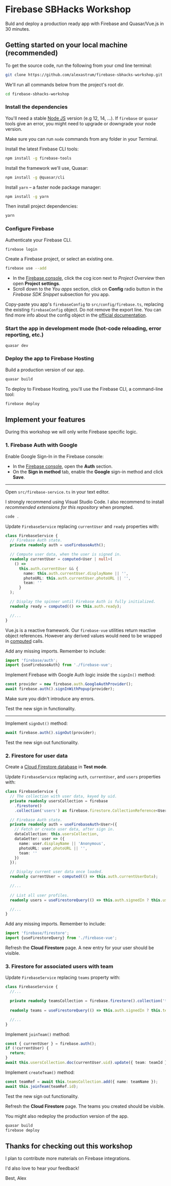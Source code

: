 # Firebase SBHacks Workshop

Buld and deploy a production ready app with Firebase and Quasar/Vue.js in 30 minutes.

## Getting started on your local machine (recommended)

To get the source code, run the following from your cmd line terminal:

```bash
git clone https://github.com/alexastrum/firebase-sbhacks-workshop.git
```

We'll run all commands below from the project's root dir.

```bash
cd firebase-sbhacks-workshop
```

### Install the dependencies

You'll need a stable [Node JS](https://nodejs.org) version (e.g 12, 14, ...).
If `firebase` or `quasar` tools give an error, you might need to upgrade or downgrade your node version.

Make sure you can run `node` commands from any folder in your Terminal.

Install the latest Firebase CLI tools:

```bash
npm install -g firebase-tools
```

Install the framework we'll use, Quasar:

```bash
npm install -g @quasar/cli
```
Install `yarn` – a faster node package manager:

```bash
npm install -g yarn
```
Then install project dependencies:

```bash
yarn
```

### Configure Firebase

Authenticate your Firebase CLI.

```bash
firebase login
```

Create a Firebase project, or select an existing one.

```bash
firebase use --add
```

- In the [Firebase console](https://console.firebase.google.com), click the cog icon next to *Project Overview* then open **Project settings**.
- Scroll down to the *You apps* section, click on **Config** radio button in the *Firebase SDK Snippet* subsection for you app.

Copy-paste you app's `firebaseConfig` to `src/config/firebase.ts`, replacing the existing `firebaseConfig` object.
Do not remove the export line.
You can find more info about the config object in the [official documentation](https://firebase.google.com/docs/web/setup?authuser=0#config-object).

### Start the app in development mode (hot-code reloading, error reporting, etc.)

```bash
quasar dev
```

### Deploy the app to Firebase Hosting

Build a production version of our app.

```bash
quasar build
```

To deploy to Firebase Hosting, you'll use the Firebase CLI, a command-line tool:

```bash
firebase deploy
```

## Implement your features

During this workshop we will only write Firebase specific logic.

### 1. Firebase Auth with Google

Enable Google Sign-In in the Firebase console:

- In the [Firebase console](https://console.firebase.google.com), open the **Auth** section.
- On the **Sign in method** tab, enable the **Google** sign-in method and click **Save**.

---

Open `src/firebase-service.ts` in your text editor.

I strongly recommend using Visual Studio Code.
I also recommend to install *recommended extensions for this repository* when prompted.

```ts
code .
```

Update `FirebaseService` replacing `currentUser` and `ready` properties with:

```ts
class FirebaseService {
  // Firebase Auth state.
  private readonly auth = useFirebaseAuth();

  // Compute user data, when the user is signed in.
  readonly currentUser = computed<User | null>(
    () =>
      this.auth.currentUser && {
        name: this.auth.currentUser.displayName || '',
        photoURL: this.auth.currentUser.photoURL || '',
        team: ''
      }
  );

  // Display the spinner until Firebase Auth is fully initialized.
  readonly ready = computed(() => this.auth.ready);

  //...
}
```

Vue.js is a reactive framework. Our `firebase-vue` utilities return reactive object references.
However any derived values would need to be wrapped in [computed](https://v3.vuejs.org/guide/reactivity-computed-watchers.html#computed-values) calls.

Add any missing imports. Remember to include:

```ts
import 'firebase/auth';
import {useFirebaseAuth} from './firebase-vue';
```

Implement Firebase with Google Auth logic inside the `signIn()` method:

```ts
const provider = new firebase.auth.GoogleAuthProvider();
await firebase.auth().signInWithPopup(provider);
```

Make sure you didn't introduce any errors.

Test the new sign in functionality.

---

Implement `signOut()` method:

```ts
await firebase.auth().signOut(provider);
```

Test the new sign out functionality.

### 2. Firestore for user data

Create a [Cloud Firestore database](https://firebase.google.com/docs/firestore/quickstart#create) in **Test mode**.

Update `FirebaseService` replacing `auth`, `currentUser`, and `users` properties with:

```ts
class FirebaseService {
  // The collection with user data, keyed by uid.
  private readonly usersCollection = firebase
    .firestore()
    .collection('users') as firebase.firestore.CollectionReference<User>;

  // Firebase Auth state.
  private readonly auth = useFirebaseAuth<User>({
    // Fetch or create user data, after sign in.
    dataCollection: this.usersCollection,
    dataGetter: user => ({
      name: user.displayName || 'Anonymous',
      photoURL: user.photoURL || '',
      team: ''
    })
  });

  // Display current user data once loaded.
  readonly currentUser = computed(() => this.auth.currentUserData);

  //...
  
  // List all user profiles.
  readonly users = useFirestoreQuery(() => this.auth.signedIn ? this.usersCollection : null);

  //...
}
```
Add any missing imports. Remember to include:

```ts
import 'firebase/firestore';
import {useFirestoreQuery} from './firebase-vue';
```

Refresh the **Cloud Firestore** page. A new entry for your user should be visible.

### 3. Firestore for associated users with team

Update `FirebaseService` replacing `teams` property with:

```ts
class FirebaseService {
  //...

  private readonly teamsCollection = firebase.firestore().collection('teams') as firebase.firestore.CollectionReference<Team>;
  
  readonly teams = useFirestoreQuery(() => this.auth.signedIn ? this.teamsCollection : null);

  //...
}
```

Implement `joinTeam()` method:

```ts
const { currentUser } = firebase.auth();
if (!currentUser) {
  return;
}
await this.usersCollection.doc(currentUser.uid).update({ team: teamId });
```

Implement `createTeam()` method:

```ts
const teamRef = await this.teamsCollection.add({ name: teamName });
await this.joinTeam(teamRef.id);
```

Test the new sign out functionality.

Refresh the **Cloud Firestore** page. The teams you created should be visible.

You might also redeploy the production version of the app.

```bash
quasar build
firebase deploy
```

## Thanks for checking out this workshop

I plan to contribute more materials on Firebase integrations.

I'd also love to hear your feedback!

Best,
Alex
